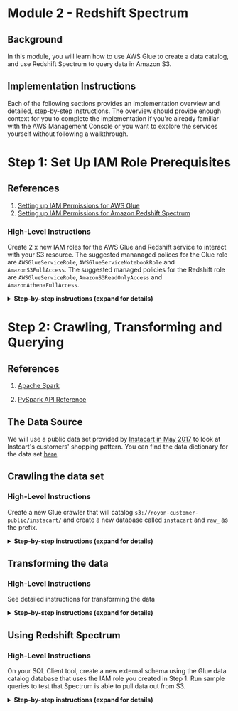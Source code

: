 # Module 2 - Redshift Spectrum

## Background
In this module, you will learn how to use AWS Glue to create a data catalog, and use Redshift Spectrum to query data in Amazon S3.

## Implementation Instructions

Each of the following sections provides an implementation overview and detailed, step-by-step instructions. The overview should provide enough context for you to complete the implementation if you're already familiar with the AWS Management Console or you want to explore the services yourself without following a walkthrough.

# Step 1: Set Up IAM Role Prerequisites<a name="rs-gsg-prereq"></a>

## References
1. [Setting up IAM Permissions for AWS Glue](http://docs.aws.amazon.com/glue/latest/dg/getting-started-access.html)
1. [Setting up IAM Permissions for Amazon Redshift Spectrum](http://docs.aws.amazon.com/redshift/latest/dg/c-spectrum-iam-policies.html)

### High-Level Instructions

Create 2 x new IAM roles for the AWS Glue and Redshift service to interact with your S3 resource. The suggested mananaged polices for the Glue role are `AWSGlueServiceRole`, `AWSGlueServiceNotebookRole` and `AmazonS3FullAccess`. The suggested managed policies for the Redshift role are `AWSGlueServiceRole`, `AmazonS3ReadOnlyAccess` and `AmazonAthenaFullAccess`.

<details>
<summary><strong>Step-by-step instructions (expand for details)</strong></summary><p>

## Setup IAM Permissions for AWS Glue
1. Access the IAM console and select **Users**. Then select your username

1. Click **Add Permissions** button

1. From the list of managed policies, attach the following:

    + AWSGlueConsoleFullAccess
    + CloudWatchLogsReadOnlyAccess
    + AWSCloudFormationReadOnlyAccess

## Setup AWS Glue default service role
1. From the IAM console click **Roles** and create a new role

1. Select **Glue** from the list of services and click the **Next:Permissions** button
![Glue IAM](http://amazonathenahandson.s3-website-us-east-1.amazonaws.com/images/glue_role.png)

1. From the list of managed policies, attach the following by searching for their name and click **Next:Review** when done.

    + AWSGlueServiceRole
    + AWSGlueServiceNotebookRole
    + AmazonS3FullAccess

1. Give your role a name, such as **AWSGlueServiceRole** and click **Create Role**

![Glue Service Role](http://amazonathenahandson.s3-website-us-east-1.amazonaws.com/images/glue_role_final.png)

## Setup Amazon Redshift Spectrum service role
1. From the IAM console click **Roles** and create a new role

1. Select **Redshift** from the list of services followed by **Redshift - Customizable** use case and click the **Next:Permissions** button

![Redshift IAM](http://amazonathenahandson.s3-website-us-east-1.amazonaws.com/images/spectrum_role.png)

1. From the list of managed policies, attach the following by searching for their name and click **Next:Review** when done.
    + AWSGlueServiceRole
    + AmazonS3ReadOnlyAccess
    + AmazonAthenaFullAccess

![Spectrum roles](http://amazonathenahandson.s3-website-us-east-1.amazonaws.com/images/spectrum_role_review.png)

1. Give your role a name, such as **SpectrumServiceRole** and click Create Role

1. Once created, navigate back to the **Roles** section of IAM console and search for the role we just created. Select your role and copy the **Role ARN** to your clipboard

1. If you already have a Redshift cluster follow these [instructions](http://docs.aws.amazon.com/redshift/latest/dg/c-getting-started-using-spectrum-add-role.html) to attach the new role to it. If you do not have a cluster go ahead and create one making sure to associate this new role with the cluster at creation time.


## Setup Glue Data Catalog Connection to Redshift
1. Open the AWS Glue Console and select **Connections** from the left hand side under the Data Catalog section

Click **Add Connection** button

Give your connection a name and select **Amazon Redshift** from the connection type drop down. Click **Next**

![Glue connection](http://amazonathenahandson.s3-website-us-east-1.amazonaws.com/images/conn_name.png)

1. From the cluster drop down select your Redshift cluster. Enter your password, click **Next** and then **Finish**

After the connection is created, select your connection and click T**est Connection**. If the test fails, confirm the database name, username and password and try again.

Now that your connection is successful you can move on to the next section.
</p></details>



# Step 2: Crawling, Transforming and Querying <a name="rs-gsg-ctq"></a>

## References
1. [Apache Spark](https://spark.apache.org/)

1. [PySpark API Reference](http://spark.apache.org/docs/2.1.0/api/python/pyspark.sql.html)

## The Data Source
We will use a public data set provided by [Instacart in May 2017](https://tech.instacart.com/3-million-instacart-orders-open-sourced-d40d29ead6f2) to look at Instcart's customers' shopping pattern. You can find the data dictionary for the data set [here](https://gist.github.com/jeremystan/c3b39d947d9b88b3ccff3147dbcf6c6b)

## Crawling the data set

### High-Level Instructions
Create a new Glue crawler that will catalog `s3://royon-customer-public/instacart/` and create a new database called `instacart` and `raw_` as the prefix.

<details>
<summary><strong>Step-by-step instructions (expand for details)</strong></summary><p>

## Crawling the data set
1. Open the AWS Glue console

1. Select **Crawler** and click **Add Crawler**

1. Give your crawler a name and choose the Glue IAM role we created in Step 1 **AWSGlueServiceRole**

1. Select **S3** as the **Data Source** and specify a path in **another account**. Paste **s3://royon-customer-public/instacart/** as the S3 path.

1. Do not add any additional data sources and select **Run On Demand** for frequency

1. Create a new database called **instacart** and enter **raw_** as the table prefix

1. Click **Finish** to complete creating the crawler

1. Run the new crawler

</p></details>

## Transforming the data

### High-Level Instructions

See detailed instructions for transforming the data

<details>
<summary><strong>Step-by-step instructions (expand for details)</strong></summary><p>

## Transforming the Data
Before we get started with creating a Glue ETL job, we need to make one small change to the created tables. Select Tables in the Data Catalog and search for **raw_products**. Click **raw_products** to open up the table details. As you can see the Classification is `UNKNOWN`. We need to fix it before continuing.

1. Click **Edit Table**

1. Scroll down to **Classification** and change the value to **csv**

1. Click **Apply** to save the changes You may have also noticed that we don't have any column, that's ok, we'll fix this soon.

We'll now create a Glue ETL job that will process all 5 tables that the crawler created. We will create three fact tables in Redshift to hold the aisles, products and departments data. We will save the prior orders data in a Parquet optimized file format to Amazon S3.

1. From the Glue ETL menu select **Jobs** and click **Add Job**

1. Give your job a name such as **instacart_etl** and select our service role. Leave all of the other options unchanged but provide a **Temporary Directory** for the output.

1. From the **Data Sources** list select one of the Instcart tables, lets say **raw_departments**. We can only select one table at this stage.

![Choosing Data Sources](http://amazonathenahandson.s3-website-us-east-1.amazonaws.com/images/rs_etl_select_source.png)


1. When choosing our data targets select **Create tables in your data target**. Select **JDBC** for data store. Enter the database name of your Redshift cluster and click **Next**

![Choosing Data Targets](http://amazonathenahandson.s3-website-us-east-1.amazonaws.com/images/rs_etl_data_target.png)


1. In this step we can change the source to target column mapping but we will not change this now. Click **Next**

1. Click **Finish** to complete creating our ETL

As you can see, AWS Glue created a script for you to get started. If you remember we still need to fix the Products table. Select everything in the script window and replace it with the code below.

`Make sure you update OUTPUT_S3_PATH to point to your own S3 bucket, otherwise the job will fail.`

``` python
import sys
from awsglue.transforms import *
from awsglue.utils import getResolvedOptions
from pyspark.context import SparkContext
from awsglue.context import GlueContext
from awsglue.dynamicframe import DynamicFrame
from awsglue.job import Job

##################
## Update these variables with your own information
##################
GLUE_DB_NAME = "instacart"
REDSHIFT_DB_NAME = "instacart"

TBL_RAW_PRODUCTS = "raw_products"
TBL_RAW_ORDERS = "raw_orders"
TBL_RAW_ORDERS_PRIOR = "raw_orders_prior"
TBL_RAW_DEPT = "raw_departments"

OUTPUT_S3_PATH = "s3://your-bucket/prefix/"
##################

## @params: [JOB_NAME]
args = getResolvedOptions(sys.argv, ['JOB_NAME'])

## Create Glue and Spark context variables
sc = SparkContext()
glueContext = GlueContext(sc)
spark = glueContext.spark_session
job = Job(glueContext)
job.init(args['JOB_NAME'], args)

## Define the source tables from where to read data
products = glueContext.create_dynamic_frame.from_catalog(database = GLUE_DB_NAME, table_name = TBL_RAW_PRODUCTS, transformation_ctx = "products").toDF()
orders_prior = glueContext.create_dynamic_frame.from_catalog(database = GLUE_DB_NAME, table_name = TBL_RAW_ORDERS_PRIOR, transformation_ctx = "orders_prior").toDF()
departments = glueContext.create_dynamic_frame.from_catalog(database = GLUE_DB_NAME, table_name = TBL_RAW_DEPT, transformation_ctx = "departments").toDF()

## Fix the products table which was missing columns and types
p_df = products.withColumn('product_id', products.col0.cast('bigint')) \
.withColumn('product_name', products.col1.cast('string')) \
.withColumn('aisle_id', products.col2.cast('bigint')) \
.withColumn('department_id', products.col2.cast('bigint')) \
.na.drop('any')
prods = p_df.select('product_id', 'product_name', 'aisle_id', 'department_id')

## Drop records that contain any null values
prods = prods.na.drop('any')
orders = orders_prior.na.drop('any')
departments = departments.na.drop('any')

## Convert from Spark DataFrame back to Glue DynamicFrame
df_prods = DynamicFrame.fromDF(prods, glueContext, 'df_prods')
df_depts = DynamicFrame.fromDF(departments, glueContext, 'df_depts')

## Write departments table to Redshift
datasink1 = glueContext.write_dynamic_frame.from_jdbc_conf(frame = df_depts, catalog_connection = "SpectrumCluster", connection_options = {"dbtable": "departments", "database": REDSHIFT_DB_NAME}, redshift_tmp_dir = args["TempDir"], transformation_ctx = "datasink1")
## Write products table to Redshift
datasink2 = glueContext.write_dynamic_frame.from_jdbc_conf(frame = df_prods, catalog_connection = "SpectrumCluster", connection_options = {"dbtable": "products", "database": REDSHIFT_DB_NAME}, redshift_tmp_dir = args["TempDir"], transformation_ctx = "datasink2")

## Write orders data to S3 in Parquet format
orders.coalesce(10) \
    .write \
    .mode('overwrite') \
    .parquet(OUTPUT_S3_PATH + 'orders/')

job.commit()
```

Now save and run your ETL job. One thing to note is that we're writing out a new set of data to our own S3 bucket. We need to configure a crawler to scan this new bucket and create appropriate tables in the Data Catalog so we can query them with Athena.

1. Before we go on, there is a little bit of cleanup we need to do in order to help the crawler produce better results. When Apache Spark (used by Glue ETL) does its work, it generates some temporary files. We will need to delete them. In the output S3 bucket delete files named **name_$folder$**, **_metadata** and **_common_metadata**

1. From the Glue console select **Crawlers** and create a new crawler. Point it to the top S3 bucket where you saved your results defined by **OUTPUT_S3_PATH** in the script above. Make sure you configure the table prefix to something other than raw_ so you can differentiate them from the previous ones we created such as **table_**.

1. When the ETL job completes we can run our new crawler. After the crawler completes you should see your new orders table. Also look in Redshift to verify that products and department tables were created and have data.

![Updated Data Catalog](http://amazonathenahandson.s3-website-us-east-1.amazonaws.com/images/instacart_orders_table.png)

</p></details>

## Using Redshift Spectrum

### High-Level Instructions

On your SQL Client tool, create a new external schema using the Glue data catalog database that uses the IAM role you created in Step 1. Run sample queries to test that Spectrum is able to pull data out from S3.

<details>
<summary><strong>Step-by-step instructions (expand for details)</strong></summary><p>


### SQL Client
To run queries on Redshift you will need a SQL tool such as SQL Workbench/J. You can find instructions to set it up [here](http://docs.aws.amazon.com/redshift/latest/mgmt/connecting-using-workbench.html)

1. Before we can query data in S3 using Spectrum we need to create an external schema configured to interface with the Glue Data Catalog. Open up SQL Workbench/J or a similar tool and run the following commands in sequence:

    ``` sql
    SET autocommit ON
    ```

    ``` sql
    CREATE EXTERNAL SCHEMA instacart_schema 
    FROM data catalog 
    DATABASE 'instacart' 
    IAM_ROLE 'YOUR-SPECTRUM-ROLE-ARN'
    CREATE EXTERNAL DATABASE IF NOT EXISTS;
    ```

    In the above statement we create an external schema within Redshift to tell it that database `instacart` and all its tables are managed by the Glue Data Catalog. Also make sure to use the IAM role ARN you created in the first section of this Module.

    Now we have an external Redshift schema defined pointing to our database in Glue Data Catalog we can start running some queries.

1. Still from within SQL Workbench/J, lets verify that our fact tables (products and departments) where created in Redshift
    ``` sql
    SELECT * FROM products
    LIMIT 10;
    ```

    ![SQL product result](http://amazonathenahandson.s3-website-us-east-1.amazonaws.com/images/rs_sql_products.png)

1. Similarly for departments

    ``` sql
    SELECT * FROM departments
    LIMIT 10;
    ```

1. Now lets look at our orders in S3 using Redshift Spectrum. Make sure the replace the `Database Name`, `Schema Name` and the `Table Name` with your own values.

    ``` sql
    SELECT * FROM instacart.instacart_schema.table_orders
    LIMIT 20;
    ```

1. As you can see the ETL job succeeded and all of our data is loaded. Lets explore the data further.

1. Show the top 10 products most ordered by customers

    ``` sql
    SELECT products.product_name, COUNT(DISTINCT orders.order_id) order_count
    FROM taxis.instacart_schema.table_orders orders
    JOIN products ON orders.product_id = products.product_id
    GROUP BY products.product_name
    ORDER BY order_count DESC
    LIMIT 10
    ```

    ![SQL result top 10 products](http://amazonathenahandson.s3-website-us-east-1.amazonaws.com/images/rs_groupbyproducts.png)

</p></details>